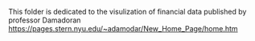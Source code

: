 This folder is dedicated to the visulization of financial data published by professor Damadoran
https://pages.stern.nyu.edu/~adamodar/New_Home_Page/home.htm
